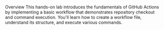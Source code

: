 Overview
This hands-on lab introduces the fundamentals of GitHub Actions by implementing a basic workflow that demonstrates repository checkout and command execution. You'll learn how to create a workflow file, understand its structure, and execute various commands.